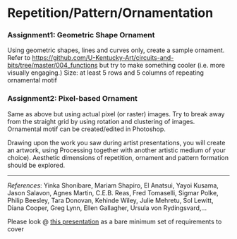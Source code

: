# Repetition/Pattern/Ornamentation

### Assignment1: Geometric Shape Ornament
Using geometric shapes, lines and curves only, create a sample ornament. Refer to https://github.com/U-Kentucky-Art/circuits-and-bits/tree/master/004_functions but try to make something cooler (i.e. more visually engaging.) Size: at least 5 rows and 5 columns of repeating ornamental motif

### Assignment2: Pixel-based Ornament
Same as above but using actual pixel (or raster) images. Try to break away from the straight grid by using rotation and clustering of images. Ornamental motif can be created/edited in Photoshop.

Drawing upon the work you saw during artist presentations, you will create an artwork, using Processing together with another artistic medium of your choice). Aesthetic dimensions of repetition, ornament and pattern formation should be explored. 

---
*References*: Yinka Shonibare, Mariam Shapiro, El Anatsui, Yayoi Kusama, Jason Salavon, Agnes Martin, C.E.B. Reas, Fred Tomaselli, Sigmar Polke, Philip Beesley, Tara Donovan, Kehinde Wiley, Julie Mehretu, Sol Lewitt, Diana Cooper, Greg Lynn, Ellen Gallagher, Ursula von Rydingsvard,...

Please look @ [this presentation](https://docs.google.com/presentation/d/14Fpj_8rBWOyxHPm6FMCNyNLfeyAF7RaslBdPGRO_mmU/edit?usp=sharing) as a bare minimum set of requirements to cover
